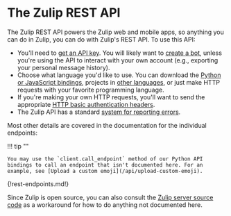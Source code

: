# The Zulip REST API

The Zulip REST API powers the Zulip web and mobile apps, so anything
you can do in Zulip, you can do with Zulip's REST API.  To use this API:

* You'll need to [get an API key](/api/api-keys).  You will likely
  want to [create a bot](/help/add-a-bot-or-integration), unless you're
  using the API to interact with
  your own account (e.g., exporting your personal message history).
* Choose what language you'd like to use.  You can download the
  [Python or JavaScript bindings](/api/installation-instructions), projects in
  [other languages](/api/client-libraries), or
  just make HTTP requests with your favorite programming language.
* If you're making your own HTTP requests, you'll want to send the
  appropriate [HTTP basic authentication headers](/api/http-headers).
* The Zulip API has a standard
  [system for reporting errors](/api/rest-error-handling).

Most other details are covered in the documentation for the individual
endpoints:

!!! tip ""

    You may use the `client.call_endpoint` method of our Python API
    bindings to call an endpoint that isn't documented here. For an
    example, see [Upload a custom emoji](/api/upload-custom-emoji).

{!rest-endpoints.md!}

Since Zulip is open source, you can also consult the
[Zulip server source code](https://github.com/zulip/zulip/) as a
workaround for how to do anything not documented here.
